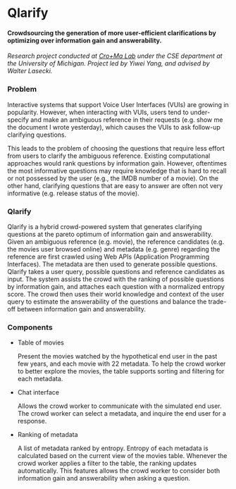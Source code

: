 # Qlarify

#### Crowdsourcing the generation of more user-efficient clarifications by optimizing over information gain and answerability. 

*Research project conducted at [Cro+Ma Lab](https://github.com/cromaLab) under the CSE department at the University of Michigan. Project led by Yiwei Yang, and advised by Walter Lasecki.*

### Problem
Interactive systems that support Voice User Interfaces (VUIs) are growing in popularity. However, when interacting with VUIs, users tend to under-specify and make an ambiguous reference in their requests (e.g. show me the document I wrote yesterday), which causes the VUIs to ask follow-up clarifying questions.

This leads to the problem of choosing the questions that require less effort from users to clarify the ambiguous reference. Existing computational approaches would rank questions by information gain. However, oftentimes the most informative questions may require knowledge that is hard to recall or not possessed by the user (e.g., the IMDB number of a movie). On the other hand, clarifying questions that are easy to answer are often not very informative (e.g. release status of the movie). 

### Qlarify
Qlarify is a hybrid crowd-powered system that generates clarifying questions at the pareto optimum of information gain and answerability. Given an ambiguous reference (e.g. movie), the reference candidates (e.g. the movies user browsed online) and metadata (e.g. genre) regarding the reference are first crawled using Web APIs (Application Programming Interfaces). The metadata are then used to generate possible questions. Qlarify takes a user query, possible questions and reference candidates  as input. The system assists the crowd with the ranking of possible questions by information gain, and attaches each question with a normalized entropy score. The crowd then uses their world knowledge and context of the user query to estimate the answerability of the questions and balance the trade-off between information gain and answerability. 

### Components
- Table of movies

    Present the movies watched by the hypothetical end user in the past few years, and each movie with 22 metadata. To help the crowd worker to better explore the movies, the table supports sorting and filtering for each metadata. 

- Chat interface

    Allows the crowd worker to communicate with the simulated end user. The crowd worker can select a metadata, and inquire the end user for a response.

- Ranking of metadata

    A list of metadata ranked by entropy. Entropy of each metadata is calculated based on the current view of the movies table. Whenever the crowd worker applies a filter to the table, the ranking updates automatically. This features allows the crowd worker to consider both information gain and answerability when asking a question. 

